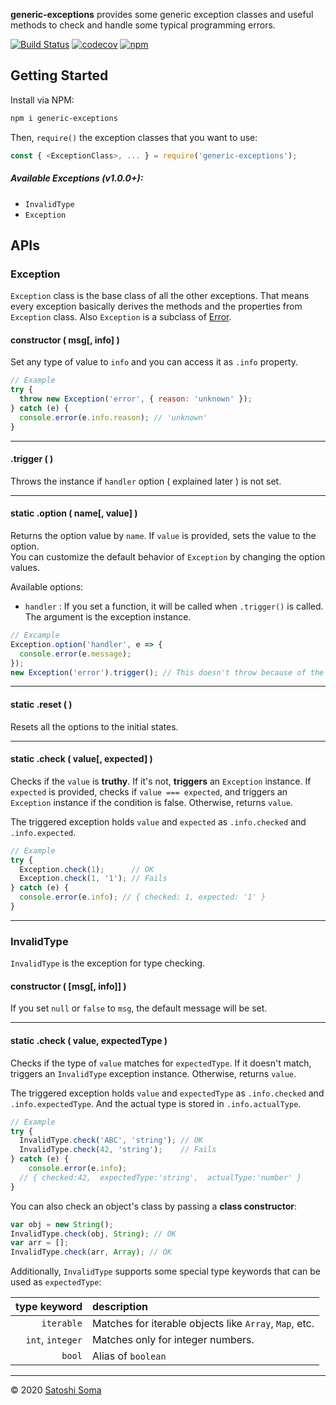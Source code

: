 **generic-exceptions** provides some generic exception classes and useful methods to check and handle some typical programming errors.

[![Build Status](https://travis-ci.org/amekusa/generic-exceptions.svg?branch=master)](https://travis-ci.org/amekusa/generic-exceptions) [![codecov](https://codecov.io/gh/amekusa/generic-exceptions/branch/master/graph/badge.svg)](https://codecov.io/gh/amekusa/generic-exceptions) [![npm](https://img.shields.io/badge/dynamic/json?label=npm&query=%24%5B%27dist-tags%27%5D%5B%27latest%27%5D&url=https%3A%2F%2Fregistry.npmjs.org%2Fgeneric-exceptions%2F)](https://www.npmjs.com/package/generic-exceptions)

## Getting Started
Install via NPM:
```sh
npm i generic-exceptions
```

Then, `require()` the exception classes that you want to use:

```js
const { <ExceptionClass>, ... } = require('generic-exceptions');
```

##### Available Exceptions (v1.0.0+):

- `InvalidType`
- `Exception`

## APIs

### Exception

`Exception` class is the base class of all the other exceptions. That means every exception basically derives the methods and the properties from `Exception` class. Also `Exception` is a subclass of [Error](https://developer.mozilla.org/en-US/docs/Web/JavaScript/Reference/Global_Objects/Error).

#### constructor ( msg[, info] )

Set any type of value to `info` and you can access it as `.info` property.

```js
// Example
try {
  throw new Exception('error', { reason: 'unknown' });
} catch (e) {
  console.error(e.info.reason); // 'unknown'
}
```

---

#### .trigger ( )

Throws the instance if `handler` option ( explained later ) is not set.

---

#### static .option ( name[, value] )

Returns the option value by `name`. If `value` is provided, sets the value to the option.  
You can customize the default behavior of `Exception` by changing the option values.

Available options:

- `handler` : If you set a function, it will be called when `.trigger()` is called. The argument is the exception instance.

```js
// Excample
Exception.option('handler', e => {
  console.error(e.message);
});
new Exception('error').trigger(); // This doesn't throw because of the handler
```

---

#### static .reset ( )

Resets all the options to the initial states.

---

#### static .check ( value[, expected] )

Checks if the `value` is **truthy**. If it's not, **triggers** an `Exception` instance.
If `expected` is provided, checks if `value === expected`, and triggers an `Exception` instance if the condition is false. Otherwise, returns `value`.

The triggered exception holds `value` and `expected` as `.info.checked` and `.info.expected`.

```js
// Example
try {
  Exception.check(1);      // OK
  Exception.check(1, '1'); // Fails
} catch (e) {
  console.error(e.info); // { checked: 1, expected: '1' }
}
```

---

### InvalidType

`InvalidType` is the exception for type checking.

#### constructor ( [msg[,  info]] )

If you set `null` or `false` to `msg`, the default message will be set.

---

#### static .check ( value, expectedType )

Checks if the type of `value` matches for `expectedType`. If it doesn't match, triggers an `InvalidType` exception instance. Otherwise, returns `value`.

The triggered exception holds `value` and `expectedType` as `.info.checked` and `.info.expectedType`.
And the actual type is stored in `.info.actualType`.

```js
// Example
try {
  InvalidType.check('ABC', 'string'); // OK
  InvalidType.check(42, 'string');    // Fails
} catch (e) {
	console.error(e.info);
  // { checked:42,  expectedType:'string',  actualType:'number' }
}
```

You can also check an object's class by passing a **class constructor**:

```js
var obj = new String();
InvalidType.check(obj, String); // OK
var arr = [];
InvalidType.check(arr, Array); // OK
```

Additionally, `InvalidType` supports some special type keywords that can be used as `expectedType`:

|     type keyword | description                                            |
| ---------------: | :----------------------------------------------------- |
|       `iterable` | Matches for iterable objects like `Array`, `Map`, etc. |
| `int`, `integer` | Matches only for integer numbers.                      |
|           `bool` | Alias of `boolean`                                     |

---

&copy; 2020 [Satoshi Soma](https://amekusa.com)

